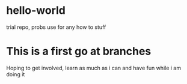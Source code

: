# hello-world
trial repo, probs use for any how to stuff
<h1>This is a first go at branches</h1>
<p>Hoping to get involved, learn as much as i can and have fun while i am doing it</p>
